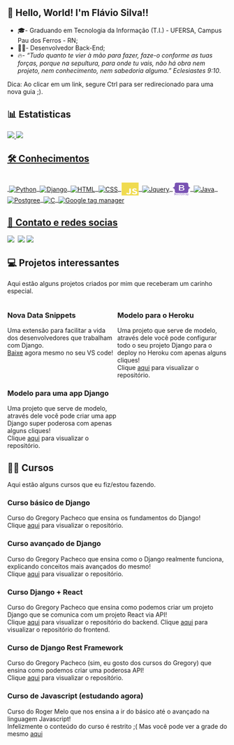 ## 👨 Hello, World! I'm Flávio Silva!!

- 🎓- Graduando em Tecnologia da Informação (T.I.) - UFERSA, Campus Pau dos Ferros - RN;
- 🧑‍💻- Desenvolvedor Back-End;
- 🔥- _“Tudo quanto te vier à mão para fazer, faze-o conforme as tuas forças, porque na sepultura, para onde tu vais, não há obra nem projeto, nem conhecimento, nem sabedoria alguma.” Eclesiastes 9:10_.

Dica: Ao clicar em um link, segure Ctrl para ser redirecionado para uma nova guia ;).

## 📊 Estatisticas

<div>
  <a href="https://github.com/flaviotech">
  <img height="180em" src="https://github-readme-stats.vercel.app/api?username=flaviotech&show_icons=true&theme=chartreuse-dark&include_all_commits=true&count_private=true"/>
  <img height="180em" src="https://github-readme-stats.vercel.app/api/top-langs/?username=flaviotech&layout=compact&langs_count=7&theme=chartreuse-dark"/>
</div>

  ## 🛠 Conhecimentos

<div style="display: inline_block"><br>
  <img align="center" alt="Python" height="30" width="40" src="https://icongr.am/devicon/python-original.svg">
  <img align="center" alt="Django" height="30" width="40" src="https://icongr.am/devicon/django-original.svg">
  <img align="center" alt="HTML" height="30" width="40" src="https://icongr.am/devicon/html5-original-wordmark.svg">
  <img align="center" alt="CSS" height="30" width="40" src="https://icongr.am/devicon/css3-original-wordmark.svg">
  <img align="center" alt="JS" height="30" width="40" src="https://raw.githubusercontent.com/devicons/devicon/master/icons/javascript/javascript-plain.svg">
  <img align="center" alt="Jquery" height="30" width="40" src="https://icongr.am/devicon/jquery-original-wordmark.svg">
  <img align="center" alt="Bootstrap" height="30" width="40" src="https://github.com/devicons/devicon/blob/master/icons/bootstrap/bootstrap-plain-wordmark.svg">
  <img align="center" alt="Java" height="30" width="40" src="https://icongr.am/devicon/java-original-wordmark.svg">
  <img align="center" alt="Postgree" height="30" width="40" src="https://icongr.am/devicon/postgresql-original-wordmark.svg">
  <img align="center" alt="C" height="30" width="30" src="https://img.icons8.com/color/452/c-programming.png">
  <img align="center" alt="Google tag manager" height="30" width="30" src="https://seeklogo.com/images/G/google-tag-manager-logo-B742352AFC-seeklogo.com.png">
</div>

  ## 📩 Contato e redes socias

<div>
  <a href="https://www.linkedin.com/in/fl%C3%A1vio-silva-490358211/" target="_blank"><img src="https://img.shields.io/badge/-LinkedIn-%230077B5?style=for-the-badge&logo=linkedin&logoColor=white" target="_blank"></a>
  <a href="https://instagram.com/flavio.nogueira.silva" target="_blank"><img src="https://img.shields.io/badge/-Instagram-%23E4405F?style=for-the-badge&logo=instagram&logoColor=white" target="_blank"></a>
 <a href="https://discord.com/channels/327861810768117763/799718637728170004" target="_blank"><img src="https://img.shields.io/badge/Discord-7289DA?style=for-the-badge&logo=discord&logoColor=white" target="_blank"></a>
</div>
  
  ## 💻 Projetos interessantes
  Aqui estão alguns projetos criados por mim que receberam um carinho especial.

  <div style="display: grid; grid-template-columns: 1fr 1fr;">
    <div>
      <h3>Nova Data Snippets</h3>
      <div>
        Uma extensão para facilitar a vida dos desenvolvedores que trabalham com Django. </br>
        <a href="https://marketplace.visualstudio.com/items?itemName=NovaDataSnippets.nova-data-snippets" target="_blank">Baixe</a> agora mesmo no seu VS code!
      </div>
    </div>

  <div>
    <h3>Modelo para o Heroku</h3>
    <div>
      Uma projeto que serve de modelo, através dele você pode configurar todo o seu projeto Django para o deploy no Heroku com apenas alguns cliques! </br>
      Clique <a href="https://github.com/TimeNovaData/heroku_modelo" target="_blank">aqui</a> para visualizar o repositório.
    </div>
  </div>
    
  <div>
    <h3>Modelo para uma app Django</h3>
    <div>
      Uma projeto que serve de modelo, através dele você pode criar uma app Django super poderosa com apenas alguns cliques! </br>
      Clique <a href="https://github.com/TimeNovaData/django_app_modelo" target="_blank">aqui</a> para visualizar o repositório.
    </div>
  </div>
  </div>
  
  ## 👨‍🎓 Cursos
  Aqui estão alguns cursos que eu fiz/estou fazendo.
  
  ### Curso básico de Django
  <div>
    Curso do Gregory Pacheco que ensina os fundamentos do Django! </br>
    Clique <a href="https://github.com/flaviotech/django_curse" target="_blank">aqui</a> para visualizar o repositório.
  </div>
  
  ### Curso avançado de Django
  <div>
    Curso do Gregory Pacheco que ensina como o Django realmente funciona, explicando conceitos mais avançados do mesmo! </br>
    Clique <a href="https://github.com/flaviotech/advanced_django_curse" target="_blank">aqui</a> para visualizar o repositório.
  </div>

  ### Curso Django + React
  <div>
    Curso do Gregory Pacheco que ensina como podemos criar um projeto Django que se comunica com um projeto React via API! </br>
    Clique <a href="https://github.com/flaviotech/django-react-backend" target="_blank">aqui</a> para visualizar o repositório do backend.
    Clique <a href="https://github.com/flaviotech/django-react-frontend" target="_blank">aqui</a> para visualizar o repositório do frontend.
  </div>

  ### Curso de Django Rest Framework
  <div>
    Curso do Gregory Pacheco (sim, eu gosto dos cursos do Gregory) que ensina como podemos criar uma poderosa API! </br>
    Clique <a href="https://github.com/flaviotech/django_rest_framework" target="_blank">aqui</a> para visualizar o repositório.
  </div>

  ### Curso de Javascript (estudando agora)
  <div>
    Curso do Roger Melo que nos ensina a ir do básico até o avançado na linguagem Javascript! </br>
    Infelizmente o conteúdo do curso é restrito ;( Mas você pode ver a grade do mesmo <a href="https://app.nutror.com/v3/curso/a977a43d31cedcb6e7d064649ddd6c5436155aaf" target="_blank">aqui</a>
  </div>
